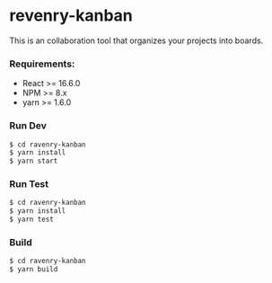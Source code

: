 # revenry-kanban

This is an collaboration tool that organizes your projects into boards.

### Requirements:
  - React >= 16.6.0
  - NPM >= 8.x
  - yarn >= 1.6.0

### Run Dev
```sh
$ cd ravenry-kanban
$ yarn install
$ yarn start
```
### Run Test
```sh
$ cd ravenry-kanban
$ yarn install
$ yarn test
```

### Build
```sh
$ cd ravenry-kanban
$ yarn build
```